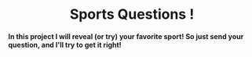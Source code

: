 <h1 align="center">Sports Questions !</h1>

#### In this project I will reveal (or try) your favorite sport! So just send your question, and I'll try to get it right!
